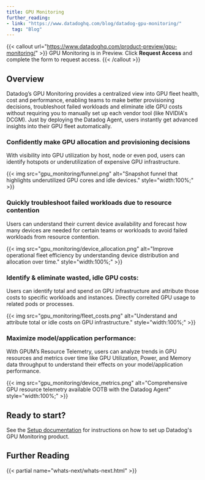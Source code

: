 ```yaml
---
title: GPU Monitoring
further_reading:
- link: "https://www.datadoghq.com/blog/datadog-gpu-monitoring/"
  tag: "Blog"
---
```

{{< callout url="https://www.datadoghq.com/product-preview/gpu-monitoring/" >}}
GPU Monitoring is in Preview. Click <strong>Request Access</strong> and complete the form to request access.
{{< /callout >}} 

## Overview
Datadog’s GPU Monitoring provides a centralized view into GPU fleet health, cost and performance, enabling teams to make better provisioning decisions, troubleshoot failed workloads and eliminate idle GPU costs without requiring you to manually set up each vendor tool (like NVIDIA's DCGM). Just by deploying the Datadog Agent, users instantly get advanced insights into their GPU fleet automatically.

### Confidently make GPU allocation and provisioning decisions
With visibility into GPU utilization by host, node or even pod, users can identify hotspots or underutilization of expensive GPU infrastructure.

{{< img src="gpu_monitoring/funnel.png" alt="Snapshot funnel that highlights underutilized GPU cores and idle devices." style="width:100%;" >}}

### Quickly troubleshoot failed workloads due to resource contention
Users can understand their current device availability and forecast how many devices are needed for certain teams or workloads to avoid failed workloads from resource contention.

{{< img src="gpu_monitoring/device_allocation.png" alt="Improve operational fleet efficiency by understanding device distribution and allocation over time." style="width:100%;" >}}

### Identify & eliminate wasted, idle GPU costs: 
Users can identify total and spend on GPU infrastructure and attribute those costs to specific workloads and instances. Directly correlted GPU usage to related pods or processes.

{{< img src="gpu_monitoring/fleet_costs.png" alt="Understand and attribute total or idle costs on GPU infrastructure." style="width:100%;" >}}


### Maximize model/application performance: 
With GPUM’s Resource Telemetry, users can analyze trends in GPU resources and metrics over time like GPU Utilization, Power, and Memory data throughput to understand their effects on your model/application performance.

{{< img src="gpu_monitoring/device_metrics.png" alt="Comprehensive GPU resource telemetry available OOTB with the Datadog Agent" style="width:100%;" >}}

## Ready to start?

See the [Setup documentation][1] for instructions on how to set up Datadog's GPU Monitoring product. 

## Further Reading

{{< partial name="whats-next/whats-next.html" >}}

[1]: /gpu_monitoring/quickstart
